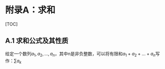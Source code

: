 # 附录A：求和

[TOC]

## A.1 求和公式及其性质

给定一个数列$a_1, a_2, ..., a_n$，其中n是非负整数，可以将有限和$a_1+a_2+...+a_n$写作：$\sum a_k$

